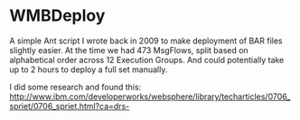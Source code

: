 WMBDeploy
=========

A simple Ant script I wrote back in 2009 to make deployment of BAR files slightly easier. At the time we had 473 MsgFlows, split based on alphabetical order across 12 Execution Groups. And could potentially take up to 2 hours to deploy a full set manually.

I did some research and found this: 
http://www.ibm.com/developerworks/websphere/library/techarticles/0706_spriet/0706_spriet.html?ca=drs-
